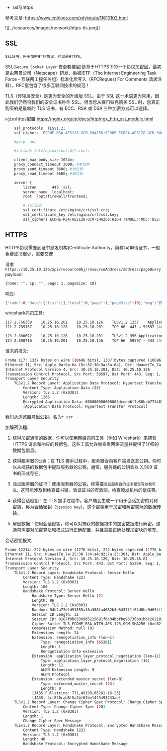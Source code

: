 - ssl与https  

参考文章: https://www.cnblogs.com/xdyixia/p/11610102.html  


![[../resources/images/network/https-tls.png]]


## SSL

`SSL证书，用于加密HTTP协议，也就是HTTPS`。  

SSL(`Secure Socket Layer` 安全套接层)是基于HTTPS下的一个协议加密层，最初是由网景公司（Netscape）研发，后被IETF（The Internet Engineering Task Force - 互联网工程任务组）标准化后写入（RFCRequest For Comments 请求注释），RFC里包含了很多互联网技术的规范！  

TLS（传输层安全）是更为安全的升级版 SSL。由于 SSL 这一术语更为常用，因此我们仍然将我们的安全证书称作 SSL。但当您从赛门铁克购买 SSL 时，您真正购买的是最新的 TLS 证书，有 ECC、RSA 或 DSA 三种加密方式可以选择。  

`nginx`https配置  https://nginx.org/en/docs/http/ngx_http_ssl_module.html  
```sh
    ssl_protocols  TLSv1.2;
    ssl_ciphers 'ECDHE-RSA-AES128-GCM-SHA256:ECDHE-ECDSA-AES128-GCM-SHA256:ECDHE-RSA-AES256-GCM-SHA384:ECDHE-ECDSA-AES256-GCM-SHA384:DHE-RSA-AES128-GCM-SHA256:DHE-DSS-AES128-GCM-SHA256:kEDH+AESGCM:ECDHE-RSA-AES128-SHA256:ECDHE-ECDSA-AES128-SHA256:ECDHE-RSA-AES128-SHA:ECDHE-ECDSA-AES128-SHA:ECDHE-RSA-AES256-SHA384:ECDHE-ECDSA-AES256-SHA384:ECDHE-RSA-AES256-SHA:ECDHE-ECDSA-AES256-SHA:DHE-RSA-AES128-SHA256:DHE-RSA-AES128-SHA:DHE-DSS-AES128-SHA256:DHE-RSA-AES256-SHA256:DHE-DSS-AES256-SHA:DHE-RSA-AES256-SHA:AES128-GCM-SHA256:AES256-GCM-SHA384:AES128-SHA256:AES256-SHA256:AES128-SHA:AES256-SHA:AES:CAMELLIA:!DES-CBC3-SHA:!aNULL:!eNULL:!EXPORT:!DES:!RC4:!MD5:!PSK:!aECDH:!EDH-DSS-DES-CBC3-SHA:!EDH-RSA-DES-CBC3-SHA:!KRB5-DES-CBC3-SHA';

    #gzip  on;

    #include /etc/nginx/conf.d/*.conf;

    client_max_body_size 1024m;
    proxy_connect_timeout 3600; #单位秒
    proxy_send_timeout 3600; #单位秒
    proxy_read_timeout 3600; #单位秒

    server {
        listen       443  ssl;
        server_name  localhost;
        root  /opt/firewall/frontend;

        # ssl证书
        ssl_certificate /etc/nginx/crt/ssl.crt;
        ssl_certificate_key /etc/nginx/crt/ssl.key;
        ssl_ciphers ECDHE-RSA-AES128-GCM-SHA256:HIGH:!aNULL:!MD5:!DES:!3DES;
```



## HTTPS

HTTPS协议需要到证书颁发机构(Certificate Authority，简称`CA`)申请证书，一般免费证书很少，需要交费

请求`https://10.25.10.126/api/resourceObj/resourceAddress/address/pageQuery`  
payload:  
```sh
{name: "", ip: "", page: 1, pageSize: 10}
```

响应:  
```sh
{"code":0,"data":{"list":[],"total":0,"page":1,"pageSize":10},"msg":"获取成功"}
```

wireshark抓包工具:  
```sh
117	2.766338	10.25.16.201	10.25.10.126	TLSv1.2	1337	Application Data
121	2.785157	10.25.10.126	10.25.16.201	TCP	66	443 → 59597 [ACK] Seq=1 Ack=1272 Win=501 Len=0 TSval=1337643395 TSecr=2833206283

123	2.800672	10.25.10.126	10.25.16.201	TLSv1.2	356	Application Data
124	2.800716	10.25.16.201	10.25.10.126	TCP	66	59597 → 443 [ACK] Seq=1272 Ack=291 Win=7733 Len=0 TSval=2833206316 TSecr=1337643414
```

请求的报文:  
```sh
Frame 117: 1337 bytes on wire (10696 bits), 1337 bytes captured (10696 bits) on interface en1, id 0
Ethernet II, Src: Apple_9a:5a:6a (5c:52:30:9a:5a:6a), Dst: HuaweiTe_7a:25:30 (c4:a4:02:7a:25:30)
Internet Protocol Version 4, Src: 10.25.16.201, Dst: 10.25.10.126
Transmission Control Protocol, Src Port: 59597, Dst Port: 443, Seq: 1, Ack: 1, Len: 1271
Transport Layer Security
    TLSv1.2 Record Layer: Application Data Protocol: Hypertext Transfer Protocol
        Content Type: Application Data (23)
        Version: TLS 1.2 (0x0303)
        Length: 1266
        Encrypted Application Data: 000000000000003dceeb6f7e58bab7754879dcaf54f5b2b51f5cf3ec436588d5784d6148…
        [Application Data Protocol: Hypertext Transfer Protocol]
```

我们从浏览器导出公钥，名为`*.cer`  

加解密流程:  
1. 获得加密通信的数据：你可以使用网络抓包工具（例如 Wireshark）来捕获 HTTPS 请求和响应的数据包。这些工具允许你查看网络流量并提供了详细的数据包信息。

1. 获得服务器的`公钥`：在 TLS 握手过程中，服务器会向客户端发送其公钥。你可以从捕获的数据包中提取服务器的公钥。通常，服务器的公钥会以 X.509 证书的形式存在。

1. 验证服务器的证书：使用服务器的公钥，你需要`验证服务器的证书是否有效和可信`。这可能涉及到检查证书链、验证证书的有效期、检查颁发机构的信任等。

1. 获得会话密钥：在 TLS 握手过程中，客户端会生成一个用于会话加密的对称密钥，称为会话密钥（`Session Key`）。这个密钥用于加密和解密实际的数据传输。

1. 解密数据：使用会话密钥，你可以对捕获的数据包中的加密数据进行解密。这通常需要对加密算法和模式进行正确配置，并且需要正确处理加密块的填充。


会话密钥报文:
```sh
Frame 12214: 222 bytes on wire (1776 bits), 222 bytes captured (1776 bits) on interface en1, id 0
Ethernet II, Src: HuaweiTe_7a:25:30 (c4:a4:02:7a:25:30), Dst: Apple_9a:5a:6a (5c:52:30:9a:5a:6a)
Internet Protocol Version 4, Src: 10.25.10.126, Dst: 10.25.16.81
Transmission Control Protocol, Src Port: 443, Dst Port: 51269, Seq: 1, Ack: 518, Len: 156
Transport Layer Security
    TLSv1.2 Record Layer: Handshake Protocol: Server Hello
        Content Type: Handshake (22)
        Version: TLS 1.2 (0x0303)
        Length: 100
        Handshake Protocol: Server Hello
            Handshake Type: Server Hello (2)
            Length: 96
            Version: TLS 1.2 (0x0303)
            Random: 94b2a77dfd51855a16a388fa4682b3e6437f1f62d8bc9d65ff24b28def4eda4a
            Session ID Length: 32
            Session ID: 8187f0b83309d5225691f6c04bbfbe96736b01bbc282102cb0db8ae780d181d7
            Cipher Suite: TLS_ECDHE_RSA_WITH_AES_128_GCM_SHA256 (0xc02f)
            Compression Method: null (0)
            Extensions Length: 24
            Extension: renegotiation_info (len=1)
                Type: renegotiation_info (65281)
                Length: 1
                Renegotiation Info extension
            Extension: application_layer_protocol_negotiation (len=11)
                Type: application_layer_protocol_negotiation (16)
                Length: 11
                ALPN Extension Length: 9
                ALPN Protocol
            Extension: extended_master_secret (len=0)
                Type: extended_master_secret (23)
                Length: 0
            [JA3S Fullstring: 771,49199,65281-16-23]
            [JA3S: 4cf820cab8f5a2bf61be14f5493233ae]
    TLSv1.2 Record Layer: Change Cipher Spec Protocol: Change Cipher Spec
        Content Type: Change Cipher Spec (20)
        Version: TLS 1.2 (0x0303)
        Length: 1
        Change Cipher Spec Message
    TLSv1.2 Record Layer: Handshake Protocol: Encrypted Handshake Message
        Content Type: Handshake (22)
        Version: TLS 1.2 (0x0303)
        Length: 40
        Handshake Protocol: Encrypted Handshake Message

```

